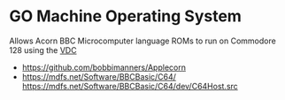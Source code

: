 # GO Machine Operating System
Allows Acorn BBC Microcomputer language ROMs to run on Commodore 128 using the [VDC](https://en.wikipedia.org/wiki/MOS_Technology_8563)
* https://github.com/bobbimanners/Applecorn
* https://mdfs.net/Software/BBCBasic/C64/ https://mdfs.net/Software/BBCBasic/C64/dev/C64Host.src

